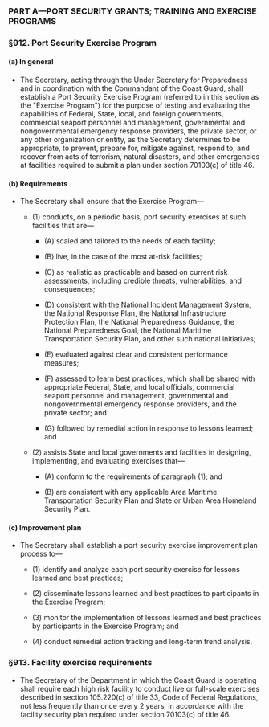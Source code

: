 ### PART A—PORT SECURITY GRANTS; TRAINING AND EXERCISE PROGRAMS

### §912. Port Security Exercise Program
#### (a) In general
* The Secretary, acting through the Under Secretary for Preparedness and in coordination with the Commandant of the Coast Guard, shall establish a Port Security Exercise Program (referred to in this section as the "Exercise Program") for the purpose of testing and evaluating the capabilities of Federal, State, local, and foreign governments, commercial seaport personnel and management, governmental and nongovernmental emergency response providers, the private sector, or any other organization or entity, as the Secretary determines to be appropriate, to prevent, prepare for, mitigate against, respond to, and recover from acts of terrorism, natural disasters, and other emergencies at facilities required to submit a plan under section 70103(c) of title 46.

#### (b) Requirements
* The Secretary shall ensure that the Exercise Program—

  * (1) conducts, on a periodic basis, port security exercises at such facilities that are—

    * (A) scaled and tailored to the needs of each facility;

    * (B) live, in the case of the most at-risk facilities;

    * (C) as realistic as practicable and based on current risk assessments, including credible threats, vulnerabilities, and consequences;

    * (D) consistent with the National Incident Management System, the National Response Plan, the National Infrastructure Protection Plan, the National Preparedness Guidance, the National Preparedness Goal, the National Maritime Transportation Security Plan, and other such national initiatives;

    * (E) evaluated against clear and consistent performance measures;

    * (F) assessed to learn best practices, which shall be shared with appropriate Federal, State, and local officials, commercial seaport personnel and management, governmental and nongovernmental emergency response providers, and the private sector; and

    * (G) followed by remedial action in response to lessons learned; and


  * (2) assists State and local governments and facilities in designing, implementing, and evaluating exercises that—

    * (A) conform to the requirements of paragraph (1); and

    * (B) are consistent with any applicable Area Maritime Transportation Security Plan and State or Urban Area Homeland Security Plan.

#### (c) Improvement plan
* The Secretary shall establish a port security exercise improvement plan process to—

  * (1) identify and analyze each port security exercise for lessons learned and best practices;

  * (2) disseminate lessons learned and best practices to participants in the Exercise Program;

  * (3) monitor the implementation of lessons learned and best practices by participants in the Exercise Program; and

  * (4) conduct remedial action tracking and long-term trend analysis.

### §913. Facility exercise requirements
* The Secretary of the Department in which the Coast Guard is operating shall require each high risk facility to conduct live or full-scale exercises described in section 105.220(c) of title 33, Code of Federal Regulations, not less frequently than once every 2 years, in accordance with the facility security plan required under section 70103(c) of title 46.